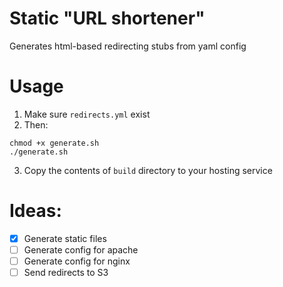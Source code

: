 # Static "URL shortener"
Generates html-based redirecting stubs from yaml config

# Usage
1. Make sure `redirects.yml` exist
2. Then:
```
chmod +x generate.sh
./generate.sh
```
3. Copy the contents of `build` directory to your hosting service

# Ideas:
- [x] Generate static files
- [ ] Generate config for apache
- [ ] Generate config for nginx
- [ ] Send redirects to S3
